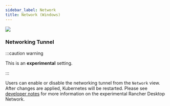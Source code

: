 ```yaml
---
sidebar_label: Network
title: Network (Windows)
---
```


<head>
  <link rel="canonical" href="https://docs.rancherdesktop.io/ui/preferences/wsl/network"/>
</head>

![](https://suse-rancher-media.s3.amazonaws.com/desktop/v1.10/preferences/Windows_wsl_tabNetwork.png)

### Networking Tunnel

:::caution warning

This is an **experimental** setting.

:::

Users can enable or disable the networking tunnel from the `Network` view. After changes are applied, Kubernetes will be restarted. Please see [developer notes](https://github.com/rancher-sandbox/rancher-desktop-networking) for more information on the experimental Rancher Desktop Network.

